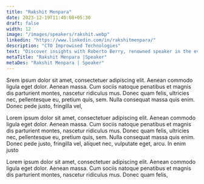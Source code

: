 ```yaml
---
title: "Rakshit Menpara"
date: 2023-12-19T11:40:08+05:30
draft: false
width: 12
image: "/images/speakers/rakshit.webp"
linkedin: "https://www.linkedin.com/in/rakshitmenpara/"
description: "CTO Improwised Technologies"
text: "Discover insights with Roberto Berry, renowned speaker in the events industry. Join us at Eventchamp for an unforgettable experience."
metaTitle: "Rakshit Menpara |Speaker"
metaDes: "Rakshit Menpara | Speaker"
---
```



Srem ipsum dolor sit amet, consectetuer adipiscing elit. Aenean
commodo ligula eget dolor. Aenean massa. Cum sociis natoque penatibus
et magnis dis parturient montes, nascetur ridiculus mus. Donec quam
felis, ultricies nec, pellentesque eu, pretium quis, sem. Nulla
consequat massa quis enim. Donec pede justo, fringilla vel,
       
        
Lorem ipsum dolor sit amet, consectetuer adipiscing elit. Aenean
commodo ligula eget dolor. Aenean massa. Cum sociis natoque penatibus
et magnis dis parturient montes, nascetur ridiculus mus. Donec quam
felis, ultricies nec, pellentesque eu, pretium quis, sem. Nulla
consequat massa quis enim. Donec pede justo, fringilla vel, aliquet
nec, vulputate eget, arcu. In enim justo
       
        
Lorem ipsum dolor sit amet, consectetuer adipiscing elit. Aenean
commodo ligula eget dolor. Aenean massa. Cum sociis natoque penatibus
et magnis dis parturient montes, nascetur ridiculus mus. Donec quam
felis,
       
